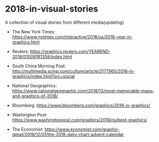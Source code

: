 # 2018-in-visual-stories
A collection of visual stories from different media(updating)

- The New York Times: https://www.nytimes.com/interactive/2018/us/2018-year-in-graphics.html

- Reuters: https://graphics.reuters.com/YEAREND-2018/010081R1358/index.html

- South China Morning Post: http://multimedia.scmp.com/culture/article/2177965/2018-in-graphics/index.html?src=social

- National Geographics: https://www.nationalgeographic.com/2018/12/most-memorable-maps-and-graphics-of-2018/

- Bloomberg: https://www.bloomberg.com/graphics/2018-in-graphics/

- Washington Post: https://www.washingtonpost.com/graphics/2018/ns/best-graphics/

- The Economist: https://www.economist.com/graphic-detail/2018/12/01/the-2018-daily-chart-advent-calendar
